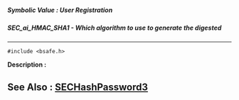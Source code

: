 ##### Symbolic Value : User Registration
##### SEC_ai_HMAC_SHA1 - Which algorithm to use to generate the digested
---
```
#include <bsafe.h>
```
**Description :**



**See Also :**
[SECHashPassword3](/reference/Func/SECHashPassword3)
---
